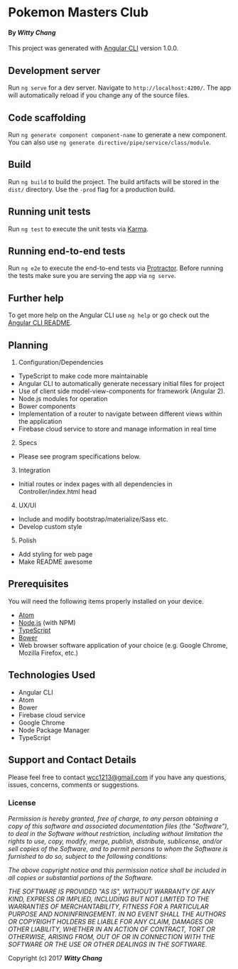 # Pokemon Masters Club

#### By _**Witty Chang**_

This project was generated with [Angular CLI](https://github.com/angular/angular-cli) version 1.0.0.

## Development server

Run `ng serve` for a dev server. Navigate to `http://localhost:4200/`. The app will automatically reload if you change any of the source files.

## Code scaffolding

Run `ng generate component component-name` to generate a new component. You can also use `ng generate directive/pipe/service/class/module`.

## Build

Run `ng build` to build the project. The build artifacts will be stored in the `dist/` directory. Use the `-prod` flag for a production build.

## Running unit tests

Run `ng test` to execute the unit tests via [Karma](https://karma-runner.github.io).

## Running end-to-end tests

Run `ng e2e` to execute the end-to-end tests via [Protractor](http://www.protractortest.org/).
Before running the tests make sure you are serving the app via `ng serve`.

## Further help

To get more help on the Angular CLI use `ng help` or go check out the [Angular CLI README](https://github.com/angular/angular-cli/blob/master/README.md).

## Planning

1. Configuration/Dependencies
  * TypeScript to make code more maintainable
  * Angular CLI to automatically generate necessary initial files for project
  * Use of client side model-view-components for framework (Angular 2).
  * Node.js modules for operation
  * Bower components
  * Implementation of a router to navigate between different views within the application
  * Firebase cloud service to store and manage information in real time

2. Specs
  * Please see program specifications below.

3. Integration
  * Initial routes or index pages with all dependencies in Controller/index.html head

4. UX/UI
  * Include and modify bootstrap/materialize/Sass etc.
  * Develop custom style

5. Polish
  * Add styling for web page
  * Make README awesome

## Prerequisites

You will need the following items properly installed on your device.

* [Atom](https://atom.io/)
* [Node.js](https://nodejs.org/) (with NPM)
* [TypeScript](https://www.typescriptlang.org/)
* [Bower](https://bower.io/)
* Web browser software application of your choice (e.g. Google Chrome, Mozilla Firefox, etc.)

## Technologies Used

* Angular CLI
* Atom
* Bower
* Firebase cloud service
* Google Chrome
* Node Package Manager
* TypeScript

## Support and Contact Details

Please feel free to contact wcc1213@gmail.com if you have any questions, issues, concerns, comments or suggestions.

### License

_Permission is hereby granted, free of charge, to any person obtaining a copy of this software and associated documentation files (the "Software"), to deal in the Software without restriction, including without limitation the rights to use, copy, modify, merge, publish, distribute, sublicense, and/or sell copies of the Software, and to permit persons to whom the Software is furnished to do so, subject to the following conditions:_

_The above copyright notice and this permission notice shall be included in all copies or substantial portions of the Software._

_THE SOFTWARE IS PROVIDED "AS IS", WITHOUT WARRANTY OF ANY KIND, EXPRESS OR IMPLIED, INCLUDING BUT NOT LIMITED TO THE WARRANTIES OF MERCHANTABILITY, FITNESS FOR A PARTICULAR PURPOSE AND NONINFRINGEMENT. IN NO EVENT SHALL THE AUTHORS OR COPYRIGHT HOLDERS BE LIABLE FOR ANY CLAIM, DAMAGES OR OTHER LIABILITY, WHETHER IN AN ACTION OF CONTRACT, TORT OR OTHERWISE, ARISING FROM, OUT OF OR IN CONNECTION WITH THE SOFTWARE OR THE USE OR OTHER DEALINGS IN THE SOFTWARE._

Copyright (c) 2017 **_Witty Chang_**
